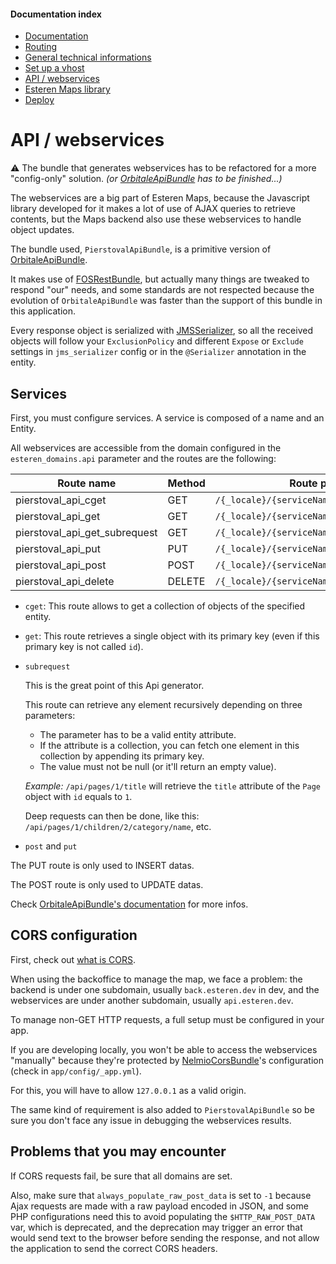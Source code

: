 
#### Documentation index

* [Documentation](../README.md)
* [Routing](routing.md)
* [General technical informations](technical.md)
* [Set up a vhost](vhosts.md)
* [API / webservices](api.md)
* [Esteren Maps library](maps.md)
* [Deploy](deploy.md)

# API / webservices

:warning: The bundle that generates webservices has to be refactored for a more "config-only" solution.
*(or [OrbitaleApiBundle](https://github.com/Orbitale/ApiBundle) has to be finished...)*

The webservices are a big part of Esteren Maps, because the Javascript library developed for it makes a lot of use of
 AJAX queries to retrieve contents, but the Maps backend also use these webservices to handle object updates.

The bundle used, `PierstovalApiBundle`, is a primitive version of [OrbitaleApiBundle](https://github.com/Orbitale/ApiBundle).

It makes use of [FOSRestBundle](https://github.com/FriendsOfSymfony/FOSRestBundle), but actually many things are tweaked
 to respond "our" needs, and some standards are not respected because the evolution of `OrbitaleApiBundle` was faster
 than the support of this bundle in this application.

Every response object is serialized with [JMSSerializer](https://github.com/schmittjoh/serializer), so all the received
 objects will follow your `ExclusionPolicy` and different `Expose` or `Exclude` settings in `jms_serializer` config or
 in the `@Serializer` annotation in the entity.

## Services

First, you must configure services. A service is composed of a name and an Entity.

All webservices are accessible from the domain configured in the `esteren_domains.api` parameter and the routes are
 the following:

| Route name                    | Method | Route pattern
| ----------------------------- | ------ | -------------
| pierstoval_api_cget           | GET    | `/{_locale}/{serviceName}`
| pierstoval_api_get            | GET    | `/{_locale}/{serviceName}/{id}`
| pierstoval_api_get_subrequest | GET    | `/{_locale}/{serviceName}/{id}/{subElement}`
| pierstoval_api_put            | PUT    | `/{_locale}/{serviceName}`
| pierstoval_api_post           | POST   | `/{_locale}/{serviceName}/{id}`
| pierstoval_api_delete         | DELETE | `/{_locale}/{serviceName}/{id}`

* `cget`: This route allows to get a collection of objects of the specified entity.

* `get`: This route retrieves a single object with its primary key (even if this primary key is not called `id`).

* `subrequest`

    This is the great point of this Api generator.

    This route can retrieve any element recursively depending on three parameters:
    * The parameter has to be a valid entity attribute.
    * If the attribute is a collection, you can fetch one element in this collection by appending its primary key.
    * The value must not be null (or it'll return an empty value).

    *Example:*
    `/api/pages/1/title` will retrieve the `title` attribute of the `Page` object with `id` equals to `1`.

    Deep requests can then be done, like this: `/api/pages/1/children/2/category/name`, etc.

* `post` and `put`

 The PUT route is only used to INSERT datas.

 The POST route is only used to UPDATE datas.

 Check [OrbitaleApiBundle's documentation](https://github.com/Orbitale/ApiBundle#post-and-put-routes) for more infos.

## CORS configuration

First, check out [what is CORS](https://en.wikipedia.org/wiki/Cross-origin_resource_sharing).

When using the backoffice to manage the map, we face a problem:
the backend is under one subdomain, usually `back.esteren.dev` in dev, and the webservices are under another
subdomain, usually `api.esteren.dev`.

To manage non-GET HTTP requests, a full setup must be configured in your app.

If you are developing locally, you won't be able to access the webservices "manually" because they're protected by
[NelmioCorsBundle](https://github.com/nelmio/NelmioCorsBundle)'s configuration (check in `app/config/_app.yml`).

For this, you will have to allow `127.0.0.1` as a valid origin.

The same kind of requirement is also added to `PierstovalApiBundle` so be sure you don't face any issue in debugging
 the webservices results.

## Problems that you may encounter

If CORS requests fail, be sure that all domains are set.

Also, make sure that `always_populate_raw_post_data` is set to `-1` because Ajax requests are made with a raw payload
encoded in JSON, and some PHP configurations need this to avoid populating the `$HTTP_RAW_POST_DATA` var, which is
deprecated, and the deprecation may trigger an error that would send text to the browser before sending the response,
and not allow the application to send the correct CORS headers.
